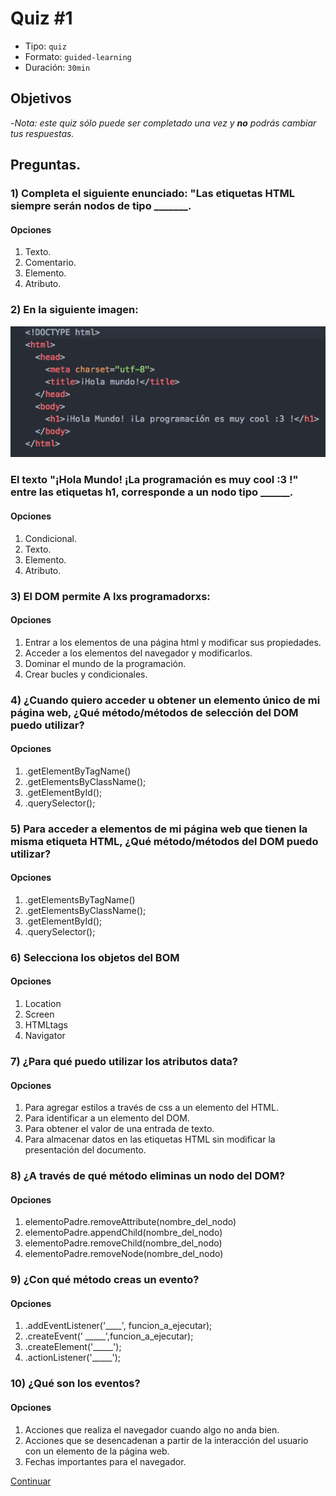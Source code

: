 # Quiz #1
- Tipo: `quiz`
- Formato: `guided-learning`
- Duración: `30min`

## Objetivos

-_Nota: este quiz sólo puede ser completado una vez y **no** podrás cambiar tus respuestas._


## Preguntas.

### 1) Completa el siguiente enunciado: "Las etiquetas HTML siempre serán nodos de tipo _______.
#### Opciones

  1. Texto.
  2. Comentario.
  3. Elemento.
  4. Atributo.

<solution style="display:none;">3</solution>

### 2) En la siguiente imagen:

![snnipet1_Código_HolaMundo.](03-quiz1.png)

### El texto "¡Hola Mundo! ¡La programación es muy cool :3 !" entre las etiquetas h1, corresponde a un nodo tipo ______.
#### Opciones
  1. Condicional.
  2. Texto.
  3. Elemento.
  4. Atributo.

<solution style="display:none;">2</solution>

### 3) El DOM permite A lxs programadorxs:
#### Opciones
  1. Entrar a los elementos de una página html y modificar sus propiedades.
  2. Acceder a los elementos del navegador y modificarlos.
  3. Dominar el mundo de la programación.
  4. Crear bucles y condicionales.

<solution style="display:none;">1</solution>

### 4) ¿Cuando quiero acceder u obtener un elemento único de mi página web, ¿Qué método/métodos de selección del DOM puedo utilizar?
#### Opciones
  1. .getElementByTagName()
  2. .getElementsByClassName();
  3. .getElementById();
  4. .querySelector();

<solution style="display:none;">3</solution>

### 5) Para acceder a elementos de mi página web que tienen la misma etiqueta HTML, ¿Qué método/métodos del DOM puedo utilizar?
#### Opciones
  1. .getElementsByTagName()
  2. .getElementsByClassName();
  3. .getElementById();
  5. .querySelector();

<solution style="display:none;">1</solution>

### 6) Selecciona los objetos del BOM
#### Opciones
  1. Location
  2. Screen
  3. HTMLtags
  4. Navigator

<solution style="display:none;">1,2,4</solution>

### 7) ¿Para qué puedo utilizar los atributos data?
#### Opciones
  1. Para agregar estilos a través de css a un elemento del HTML.
  2. Para identificar a un elemento del DOM.
  3. Para obtener el valor de una entrada de texto.
  4. Para almacenar  datos en las etiquetas HTML sin modificar la presentación del documento.

<solution style="display:none;">4</solution>

### 8) ¿A través de qué método eliminas un nodo del DOM?
#### Opciones
  1. elementoPadre.removeAttribute(nombre_del_nodo)
  2. elementoPadre.appendChild(nombre_del_nodo)
  3. elementoPadre.removeChild(nombre_del_nodo)
  4. elementoPadre.removeNode(nombre_del_nodo)

<solution style="display:none;">3</solution>

### 9) ¿Con qué método creas un evento?
#### Opciones
  1. .addEventListener('____', funcion_a_ejecutar);
  2. .createEvent(' _____',funcion_a_ejecutar);
  3. .createElement('_____');
  4. .actionListener('_____');

<solution style="display:none;">1</solution>

### 10) ¿Qué son los eventos?
#### Opciones
  1. Acciones que realiza el navegador cuando algo no anda bien.
  2. Acciones que se desencadenan a partir de la interacción del usuario con
  un elemento de la página web.
  3. Fechas importantes para el navegador.

<solution style="display:none;">2</solution>

[Continuar]( )
